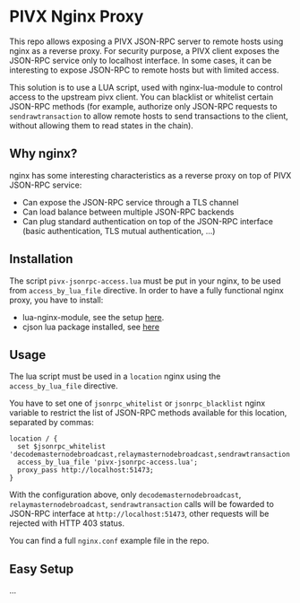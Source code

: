 PIVX Nginx Proxy
====================

This repo allows exposing a PIVX JSON-RPC server to remote hosts using nginx as a reverse proxy.
For security purpose, a PIVX client exposes the JSON-RPC service only to localhost interface. In some cases, it can be interesting to expose JSON-RPC to remote hosts but with limited access.

This solution is to use a LUA script, used with nginx-lua-module to control access to the upstream pivx client. You can blacklist or whitelist certain JSON-RPC methods (for example, authorize only JSON-RPC requests to `sendrawtransaction` to allow remote hosts to send transactions to the client, without allowing them to read states in the chain).

Why nginx?
----------

nginx has some interesting characteristics as a reverse proxy on top of PIVX JSON-RPC service:

* Can expose the JSON-RPC service through a TLS channel
* Can load balance between multiple JSON-RPC backends
* Can plug standard authentication on top of the JSON-RPC interface (basic authentication, TLS mutual authentication, ...)


Installation
------------

The script `pivx-jsonrpc-access.lua` must be put in your nginx, to be used from `access_by_lua_file` directive. 
In order to have a fully functional nginx proxy, you have to install:

* lua-nginx-module, see the setup [here](https://github.com/openresty/lua-nginx-module#installation).
* cjson lua package installed, see [here](https://www.kyne.com.au/~mark/software/lua-cjson.php)


Usage
-----

The lua script must be used in a `location` nginx using the `access_by_lua_file` directive.

You have to set one of `jsonrpc_whitelist` or `jsonrpc_blacklist` nginx variable to restrict the list of JSON-RPC methods available for this location, separated by commas:


```
location / {
  set $jsonrpc_whitelist 'decodemasternodebroadcast,relaymasternodebroadcast,sendrawtransaction';
  access_by_lua_file 'pivx-jsonrpc-access.lua';
  proxy_pass http://localhost:51473;
}
```

With the configuration above, only `decodemasternodebroadcast`, `relaymasternodebroadcast`, `sendrawtransaction` calls will be fowarded to JSON-RPC interface at `http://localhost:51473`, other requests will be rejected with HTTP 403 status.

You can find a full `nginx.conf` example file in the repo.


Easy Setup
----------

...